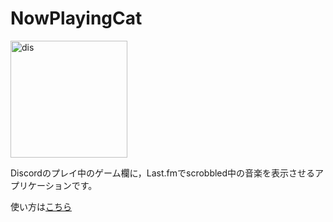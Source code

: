 # NowPlayingCat

<img width="187" alt="dis" src="https://user-images.githubusercontent.com/42219754/81476502-36ef2200-924d-11ea-905c-cceef949ed70.png">

Discordのプレイ中のゲーム欄に，Last.fmでscrobbled中の音楽を表示させるアプリケーションです。

使い方は[こちら](https://pishiko.github.io/posts/nowplayingcat/)
